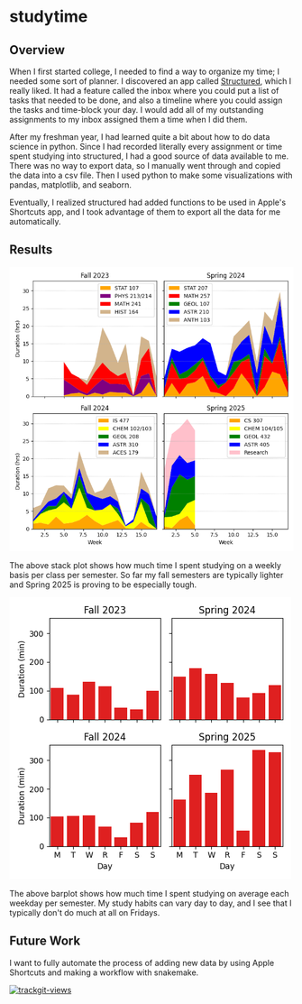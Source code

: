 # studytime

## Overview
When I first started college, I needed to find a way to organize my time; I needed some sort of planner. I discovered an app called
[Structured](https://structured.app/), which I really liked. It had a feature called the inbox where you could put a list of tasks that 
needed to be done, and also a timeline where you could assign the tasks and time-block your day. I would add all of my outstanding assignments 
to my inbox assigned them a time when I did them.

After my freshman year, I had learned quite a bit about how to do data science in python. Since I had recorded literally every assignment or 
time spent studying into structured, I had a good source of data available to me. There was no way to export data, so I manually went through 
and copied the data into a csv file. Then I used python to make some visualizations with pandas, matplotlib, and seaborn.

Eventually, I realized structured had added functions to be used in Apple's Shortcuts app, and I took advantage of them to export all the data 
for me automatically.

## Results
![Alt text](/results/stackplot_by_class.png?raw=true "Stackplot By Class")

The above stack plot shows how much time I spent studying on a weekly basis per class per semester. So far my fall semesters are typically lighter 
and Spring 2025 is proving to be especially tough.



![Alt text](/results/day_of_week_barplot.png?raw=true "Day of Week Barplot")

The above barplot shows how much time I spent studying on average each weekday per semester. My study habits can vary day to day, and I see that
I typically don't do much at all on Fridays.

## Future Work
I want to fully automate the process of adding new data by using Apple Shortcuts and making a workflow with snakemake.

<a href="https://trackgit.com">
<img src="https://us-central1-trackgit-analytics.cloudfunctions.net/token/ping/m7pcv9r3loyldc8cb1m7" alt="trackgit-views" />
</a>
